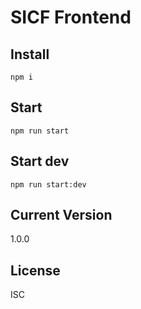 
# SICF Frontend

## Install
```
npm i
```
## Start
```
npm run start
```
## Start dev
```
npm run start:dev
```
## Current Version
1.0.0

## License
ISC

        